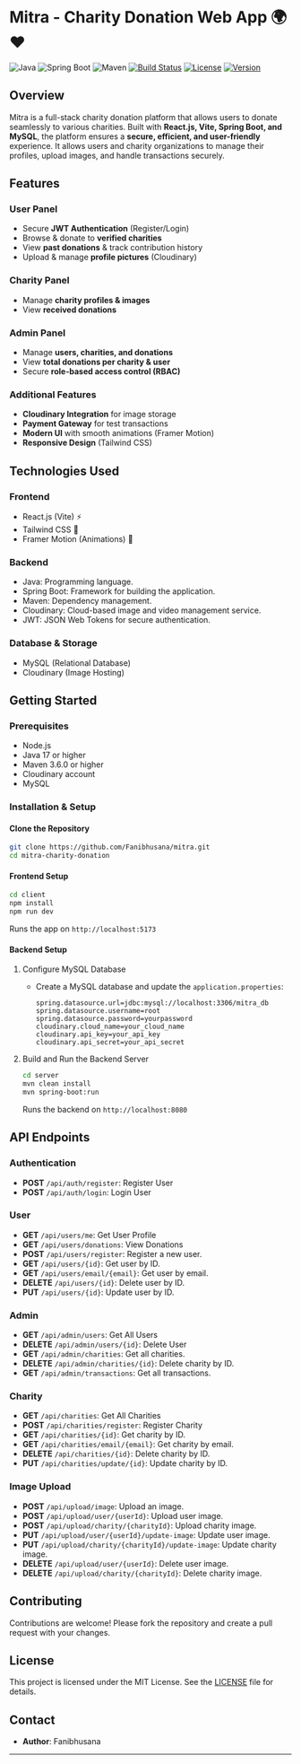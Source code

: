 # Mitra - Charity Donation Web App 🌍 ❤️  

![Java](https://img.shields.io/badge/Java-ED8B00?style=for-the-badge&logo=java&logoColor=white)
![Spring Boot](https://img.shields.io/badge/Spring%20Boot-6DB33F?style=for-the-badge&logo=spring-boot&logoColor=white)
![Maven](https://img.shields.io/badge/Maven-C71A36?style=for-the-badge&logo=apache-maven&logoColor=white)
[![Build Status](https://img.shields.io/github/actions/workflow/status/your-username/your-repo-name/ci.yml)](https://github.com/your-username/your-repo-name/actions)
[![License](https://img.shields.io/badge/license-MIT-blue.svg)](LICENSE)
[![Version](https://img.shields.io/badge/version-1.0.0-brightgreen.svg)](https://github.com/your-username/your-repo-name/releases)

## Overview

Mitra is a full-stack charity donation platform that allows users to donate seamlessly to various charities. Built with **React.js, Vite, Spring Boot, and MySQL**, the platform ensures a **secure, efficient, and user-friendly** experience. It allows users and charity organizations to manage their profiles, upload images, and handle transactions securely.

## Features

### User Panel
- Secure **JWT Authentication** (Register/Login)
- Browse & donate to **verified charities**
- View **past donations** & track contribution history
- Upload & manage **profile pictures** (Cloudinary)

### Charity Panel
- Manage **charity profiles & images**
- View **received donations**

### Admin Panel
- Manage **users, charities, and donations**
- View **total donations per charity & user**
- Secure **role-based access control (RBAC)**

### Additional Features
- **Cloudinary Integration** for image storage
- **Payment Gateway** for test transactions
- **Modern UI** with smooth animations (Framer Motion)
- **Responsive Design** (Tailwind CSS)

## Technologies Used

### Frontend
- React.js (Vite) ⚡
- Tailwind CSS 🎨
- Framer Motion (Animations) 🎥

### Backend
- Java: Programming language.
- Spring Boot: Framework for building the application.
- Maven: Dependency management.
- Cloudinary: Cloud-based image and video management service.
- JWT: JSON Web Tokens for secure authentication.

### Database & Storage
- MySQL (Relational Database)
- Cloudinary (Image Hosting)

## Getting Started

### Prerequisites
- Node.js
- Java 17 or higher
- Maven 3.6.0 or higher
- Cloudinary account
- MySQL

### Installation & Setup

#### Clone the Repository
```sh
git clone https://github.com/Fanibhusana/mitra.git
cd mitra-charity-donation
```

#### Frontend Setup
```sh
cd client
npm install
npm run dev
```
Runs the app on `http://localhost:5173`

#### Backend Setup

1. Configure MySQL Database
   - Create a MySQL database and update the `application.properties`:
     ```properties
     spring.datasource.url=jdbc:mysql://localhost:3306/mitra_db
     spring.datasource.username=root
     spring.datasource.password=yourpassword
     cloudinary.cloud_name=your_cloud_name
     cloudinary.api_key=your_api_key
     cloudinary.api_secret=your_api_secret
     ```

2. Build and Run the Backend Server
   ```sh
   cd server
   mvn clean install
   mvn spring-boot:run
   ```
   Runs the backend on `http://localhost:8080`

## API Endpoints

### Authentication
- **POST** `/api/auth/register`: Register User
- **POST** `/api/auth/login`: Login User

### User
- **GET** `/api/users/me`: Get User Profile
- **GET** `/api/users/donations`: View Donations
- **POST** `/api/users/register`: Register a new user.
- **GET** `/api/users/{id}`: Get user by ID.
- **GET** `/api/users/email/{email}`: Get user by email.
- **DELETE** `/api/users/{id}`: Delete user by ID.
- **PUT** `/api/users/{id}`: Update user by ID.

### Admin
- **GET** `/api/admin/users`: Get All Users
- **DELETE** `/api/admin/users/{id}`: Delete User
- **GET** `/api/admin/charities`: Get all charities.
- **DELETE** `/api/admin/charities/{id}`: Delete charity by ID.
- **GET** `/api/admin/transactions`: Get all transactions.

### Charity
- **GET** `/api/charities`: Get All Charities
- **POST** `/api/charities/register`: Register Charity
- **GET** `/api/charities/{id}`: Get charity by ID.
- **GET** `/api/charities/email/{email}`: Get charity by email.
- **DELETE** `/api/charities/{id}`: Delete charity by ID.
- **PUT** `/api/charities/update/{id}`: Update charity by ID.

### Image Upload
- **POST** `/api/upload/image`: Upload an image.
- **POST** `/api/upload/user/{userId}`: Upload user image.
- **POST** `/api/upload/charity/{charityId}`: Upload charity image.
- **PUT** `/api/upload/user/{userId}/update-image`: Update user image.
- **PUT** `/api/upload/charity/{charityId}/update-image`: Update charity image.
- **DELETE** `/api/upload/user/{userId}`: Delete user image.
- **DELETE** `/api/upload/charity/{charityId}`: Delete charity image.

## Contributing

Contributions are welcome! Please fork the repository and create a pull request with your changes.

## License

This project is licensed under the MIT License. See the [LICENSE](LICENSE) file for details.

## Contact

- **Author**: Fanibhusana
---
